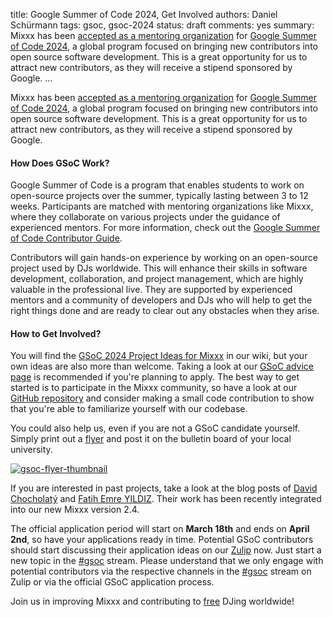 title: Google Summer of Code 2024, Get Involved
authors: Daniel Schürmann
tags: gsoc, gsoc-2024
status: draft
comments: yes
summary: Mixxx has been [accepted as a mentoring organization](https://summerofcode.withgoogle.com/programs/2024/organizations/mixxx) for [Google Summer of Code 2024](https://summerofcode.withgoogle.com/), a global program focused on bringing new contributors into open source software development. This is a great opportunity for us to attract new contributors, as they will receive a stipend sponsored by Google. …

Mixxx has been [accepted as a mentoring organization](https://summerofcode.withgoogle.com/programs/2024/organizations/mixxx) for [Google Summer of Code 2024](https://summerofcode.withgoogle.com/), a global program focused on bringing new contributors into open source software development. This is a great opportunity for us to attract new contributors, as they will receive a stipend sponsored by Google.

#### How Does GSoC Work?

Google Summer of Code is a program that enables students to work on open-source projects over the summer, typically lasting between 3 to 12 weeks. Participants are matched with mentoring organizations like Mixxx, where they collaborate on various projects under the guidance of experienced mentors. For more information, check out the [Google Summer of Code Contributor Guide](https://google.github.io/gsocguides/student/).

Contributors will gain hands-on experience by working on an open-source project used by DJs worldwide. This will enhance their skills in software development, collaboration, and project management, which are highly valuable in the professional live. They are supported by experienced mentors and a community of developers and DJs who will help to get the right things done and are ready to clear out any obstacles when they arise.

#### How to Get Involved?

You will find the [GSoC 2024 Project Ideas for Mixxx](https://github.com/mixxxdj/mixxx/wiki/GSOC-2024-Ideas) in our wiki, but your own ideas are also more than welcome. Taking a look at our [GSoC advice page](https://github.com/mixxxdj/mixxx/wiki/gsocadvice) is recommended if you're planning to apply. The best way to get started is to participate in the Mixxx community, so have a look at our [GitHub repository](https://github.com/mixxxdj/mixxx) and consider making a small code contribution to show that you're able to familiarize yourself with our codebase.

You could also help us, even if you are not a GSoC candidate yourself. Simply print out a [flyer](https://github.com/mixxxdj/mixxx/wiki/GSoC-Flyers) and post it on the bulletin board of your local university.

[![gsoc-flyer-thumbnail]({static}/images/news/gsoc-flyer-thumbnail.png)](https://github.com/mixxxdj/mixxx/wiki/GSoC-Flyers)

If you are interested in past projects, take a look at the blog posts of [David Chocholatý](https://mixxx.org/news/2022-09-08-gsoc-final-blog-david-chocholaty) and [Fatih Emre YILDIZ](https://mixxx.org/news/2022-09-26-gsoc-final-blog-fatih-emre-yildiz). Their work has been recently integrated into our new Mixxx version 2.4.

The official application period will start on **March 18th** and ends on **April 2nd**, so have your applications ready in time. Potential GSoC contributors should start discussing their application ideas on our [Zulip](https://mixxx.zulipchat.com/) now. Just start a new topic in the [#gsoc](https://mixxx.zulipchat.com/#narrow/stream/109215-gsoc) stream. Please understand that we only engage with potential contributors via the respective channels in the [#gsoc](https://mixxx.zulipchat.com/#narrow/stream/109215-gsoc) stream on Zulip or via the official GSoC application process.

Join us in improving Mixxx and contributing to [free](https://www.gnu.org/philosophy/free-sw.html) DJing worldwide!
